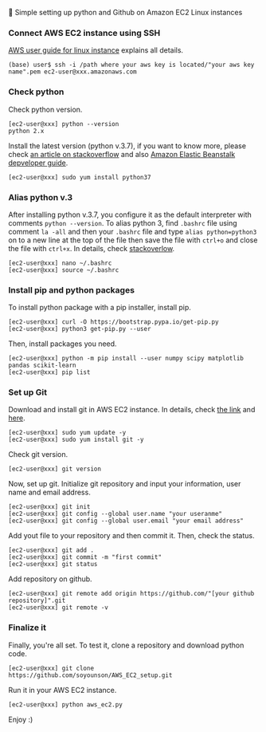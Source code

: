 :black_heart: Simple setting up python and Github on Amazon EC2 Linux instances

### Connect AWS EC2 instance using SSH
[AWS user guide for linux instance](https://docs.aws.amazon.com/AWSEC2/latest/UserGuide/AccessingInstancesLinux.html) explains all details.
```
(base) user$ ssh -i /path where your aws key is located/"your aws key name".pem ec2-user@xxx.amazonaws.com
```

### Check python 
Check python version.
```
[ec2-user@xxx] python --version
python 2.x
```
Install the latest version (python v.3.7), if you want to know more, please check [an article on stackoverflow](https://stackoverflow.com/questions/27669927/how-do-i-install-python-3-on-an-aws-ec2-instance) and also [Amazon Elastic Beanstalk depveloper guide](https://docs.aws.amazon.com/elasticbeanstalk/latest/dg/eb-cli3-install-linux.html). 

```
[ec2-user@xxx] sudo yum install python37
```
### Alias python v.3
After installing python v.3.7, you configure it as the default interpreter with comments `python --version`. To alias python 3, find `.bashrc` file using comment `la -all` and then your `.bashrc` file and type `alias python=python3` on to a new line at the top of the file then save the file with `ctrl+o` and close the file with `ctrl+x`. In details, check [stackoverlow](https://stackoverflow.com/questions/41986507/unable-to-set-default-python-version-to-python3-in-ubuntu).

```
[ec2-user@xxx] nano ~/.bashrc
[ec2-user@xxx] source ~/.bashrc

```
### Install pip and python packages
To install python package with a pip installer, install pip. 
```
[ec2-user@xxx] curl -O https://bootstrap.pypa.io/get-pip.py
[ec2-user@xxx] python3 get-pip.py --user

```
Then, install packages you need.
```
[ec2-user@xxx] python -m pip install --user numpy scipy matplotlib pandas scikit-learn
[ec2-user@xxx] pip list
```
### Set up Git
Download and install git in AWS EC2 instance. In details, check [the link](https://cloudaffaire.com/how-to-install-git-in-aws-ec2-instance/) and [here](https://www.altoros.com/blog/getting-started-with-a-cpu-enabled-tensorflow-instance-on-aws/).
```
[ec2-user@xxx] sudo yum update -y
[ec2-user@xxx] sudo yum install git -y
```
Check git version.
```
[ec2-user@xxx] git version
```
Now, set up git.
Initialize git repository and input your information, user name and email address.
```
[ec2-user@xxx] git init
[ec2-user@xxx] git config --global user.name "your useranme"
[ec2-user@xxx] git config --global user.email "your email address"
```
Add yout file to your repository and then commit it.
Then, check the status.
```
[ec2-user@xxx] git add .
[ec2-user@xxx] git commit -m "first commit"
[ec2-user@xxx] git status
```
Add repository on github.
```
[ec2-user@xxx] git remote add origin https://github.com/"[your github repository]".git
[ec2-user@xxx] git remote -v
```
### Finalize it
Finally, you're all set. 
To test it, clone a repository and download python code. 
```
[ec2-user@xxx] git clone https://github.com/soyounson/AWS_EC2_setup.git
```
Run it in your AWS EC2 instance.
```
[ec2-user@xxx] python aws_ec2.py
```
Enjoy :)
